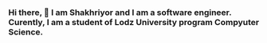### Hi there, 👋 I am Shakhriyor and I am a software engineer. Curently, I am a student of Lodz University program Compyuter Science.
